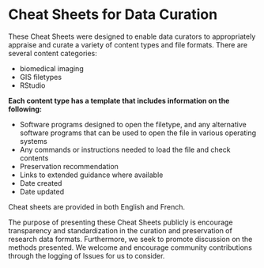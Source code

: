 # Cheat Sheets for Data Curation

These Cheat Sheets were designed to enable data curators to appropriately appraise and curate a variety of content types and file formats. There are several content categories:
<ul><li>biomedical imaging</li><li>GIS filetypes</li><li>RStudio</li></ul>


**Each content type has a template that includes information on the following:**
<ul><li>Software programs designed to open the filetype, and any alternative software programs that can be used to open the file in various operating systems</li><li>Any commands or instructions needed to load the file and check contents</li><li>Preservation recommendation</li><li>Links to extended guidance where available</li><li>Date created</li><li>Date updated</li></ul>



Cheat sheets are provided in both English and French.

The purpose of presenting these Cheat Sheets publicly is encourage transparency and standardization in the curation and preservation of research data formats. Furthermore, we seek to promote discussion on the methods presented. We welcome and encourage community contributions through the logging of Issues for us to consider.

